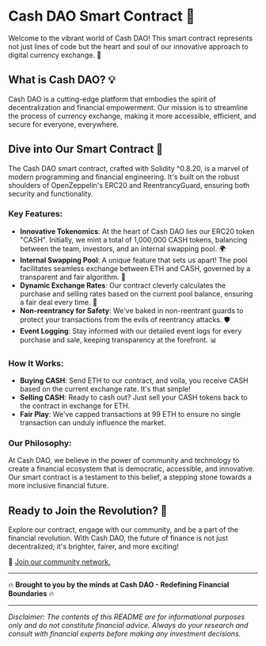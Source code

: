 # Cash DAO Smart Contract 🚀

Welcome to the vibrant world of Cash DAO! This smart contract represents not just lines of code but the heart and soul of our innovative approach to digital currency exchange. 🌟

## What is Cash DAO? 💡
Cash DAO is a cutting-edge platform that embodies the spirit of decentralization and financial empowerment. Our mission is to streamline the process of currency exchange, making it more accessible, efficient, and secure for everyone, everywhere.

## Dive into Our Smart Contract 📝
The Cash DAO smart contract, crafted with Solidity ^0.8.20, is a marvel of modern programming and financial engineering. It's built on the robust shoulders of OpenZeppelin's ERC20 and ReentrancyGuard, ensuring both security and functionality.

### Key Features:
- **Innovative Tokenomics**: At the heart of Cash DAO lies our ERC20 token "CASH". Initially, we mint a total of 1,000,000 CASH tokens, balancing between the team, investors, and an internal swapping pool. 🌍
- **Internal Swapping Pool**: A unique feature that sets us apart! The pool facilitates seamless exchange between ETH and CASH, governed by a transparent and fair algorithm. 💱
- **Dynamic Exchange Rates**: Our contract cleverly calculates the purchase and selling rates based on the current pool balance, ensuring a fair deal every time. 🔄
- **Non-reentrancy for Safety**: We've baked in non-reentrant guards to protect your transactions from the evils of reentrancy attacks. 🛡️
- **Event Logging**: Stay informed with our detailed event logs for every purchase and sale, keeping transparency at the forefront. 📊

### How It Works:
- **Buying CASH**: Send ETH to our contract, and voila, you receive CASH based on the current exchange rate. It's that simple!
- **Selling CASH**: Ready to cash out? Just sell your CASH tokens back to the contract in exchange for ETH.
- **Fair Play**: We've capped transactions at 99 ETH to ensure no single transaction can unduly influence the market.

### Our Philosophy:
At Cash DAO, we believe in the power of community and technology to create a financial ecosystem that is democratic, accessible, and innovative. Our smart contract is a testament to this belief, a stepping stone towards a more inclusive financial future.

## Ready to Join the Revolution? 🚀
Explore our contract, engage with our community, and be a part of the financial revolution. With Cash DAO, the future of finance is not just decentralized; it's brighter, fairer, and more exciting!

🔗 [Join our community network.](https://t.me/cashdao/)

---

🔥 **Brought to you by the minds at Cash DAO - Redefining Financial Boundaries** 🔥

---

*Disclaimer: The contents of this README are for informational purposes only and do not constitute financial advice. Always do your research and consult with financial experts before making any investment decisions.*
